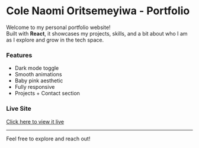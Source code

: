 # Cole Naomi Oritsemeyiwa - Portfolio

Welcome to my personal portfolio website!  
Built with **React**, it showcases my projects, skills, and a bit about who I am as I explore and grow in the tech space.

### Features
- Dark mode toggle
- Smooth animations
- Baby pink aesthetic
- Fully responsive
- Projects + Contact section

### Live Site
[Click here to view it live](https://coleruno.netlify.app/)

---

Feel free to explore and reach out!

